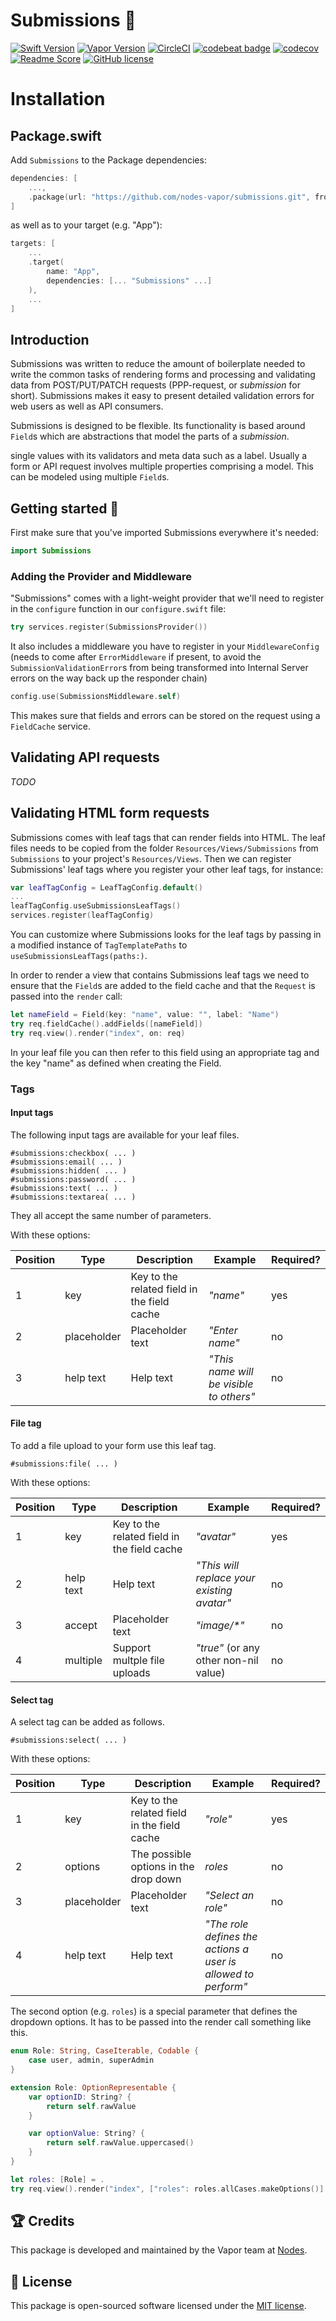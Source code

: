 # Submissions 📩
[![Swift Version](https://img.shields.io/badge/Swift-4.2-brightgreen.svg)](http://swift.org)
[![Vapor Version](https://img.shields.io/badge/Vapor-3.1-30B6FC.svg)](http://vapor.codes)
[![CircleCI](https://circleci.com/gh/nodes-vapor/submissions/tree/master.svg?style=svg)](https://circleci.com/gh/nodes-vapor/submissions/tree/master)
[![codebeat badge](https://codebeat.co/badges/b9c894d6-8c6a-4a07-bfd5-29db898c8dfe)](https://codebeat.co/projects/github-com-nodes-vapor-submissions-master)
[![codecov](https://codecov.io/gh/nodes-vapor/submissions/branch/master/graph/badge.svg)](https://codecov.io/gh/nodes-vapor/submissions)
[![Readme Score](http://readme-score-api.herokuapp.com/score.svg?url=https://github.com/nodes-vapor/submissions)](http://clayallsopp.github.io/readme-score?url=https://github.com/nodes-vapor/submissions)
[![GitHub license](https://img.shields.io/badge/license-MIT-blue.svg)](https://raw.githubusercontent.com/nodes-vapor/reset/master/LICENSE)

# Installation

## Package.swift

Add `Submissions` to the Package dependencies:
```swift
dependencies: [
    ...,
    .package(url: "https://github.com/nodes-vapor/submissions.git", from: "2.0.0")
]
```

as well as to your target (e.g. "App"):

```swift
targets: [
    ...
    .target(
        name: "App",
        dependencies: [... "Submissions" ...]
    ),
    ...
]
```

## Introduction

Submissions was written to reduce the amount of boilerplate needed to write the common tasks of rendering forms and processing and validating data from POST/PUT/PATCH requests (PPP-request, or _submission_ for short). Submissions makes it easy to present detailed validation errors for web users as well as API consumers.

Submissions is designed to be flexible. Its functionality is based around `Field`s which are abstractions that model the parts of a _submission_. 

single values with its validators and meta data such as a label. Usually a form or API request involves multiple properties comprising a model. This can be modeled using multiple `Field`s.

## Getting started 🚀

First make sure that you've imported Submissions everywhere it's needed:

```swift
import Submissions
```

### Adding the Provider and Middleware

"Submissions" comes with a light-weight provider that we'll need to register in the `configure` function in our `configure.swift` file:

```swift
try services.register(SubmissionsProvider())
```

It also includes a middleware you have to register in your `MiddlewareConfig`  (needs to come after `ErrorMiddleware` if present, to avoid the `SubmissionValidationError`s from being transformed into Internal Server errors on the way back up the responder chain)

```swift
config.use(SubmissionsMiddleware.self)
```


This makes sure that fields and errors can be stored on the request using a `FieldCache` service.


## Validating API requests

_TODO_

## Validating HTML form requests

Submissions comes with leaf tags that can render fields into HTML. The leaf files needs to be copied from the folder `Resources/Views/Submissions` from `Submissions` to your project's `Resources/Views`. Then we can register Submissions' leaf tags where you register your other leaf tags, for instance:

```swift
var leafTagConfig = LeafTagConfig.default()
...
leafTagConfig.useSubmissionsLeafTags()
services.register(leafTagConfig)
```

You can customize where Submissions looks for the leaf tags by passing in a modified instance of `TagTemplatePaths` to `useSubmissionsLeafTags(paths:)`.

In order to render a view that contains Submissions leaf tags we need to ensure that the `Field`s are added to the field cache and that the `Request` is passed into the `render` call:

```swift
let nameField = Field(key: "name", value: "", label: "Name")
try req.fieldCache().addFields([nameField])
try req.view().render("index", on: req)
```

In your leaf file you can then refer to this field using an appropriate tag and the key "name" as defined when creating the Field.

### Tags

#### Input tags

The following input tags are available for your leaf files.

```
#submissions:checkbox( ... )
#submissions:email( ... )
#submissions:hidden( ... )
#submissions:password( ... )
#submissions:text( ... )
#submissions:textarea( ... )
```

They all accept the same number of parameters.

With these options:

Position | Type | Description | Example | Required?
-|-|-|-|-
1 | key | Key to the related field in the field cache | _"name"_ | yes
2 | placeholder | Placeholder text | _"Enter name"_ | no
3 | help text | Help text | _"This name will be visible to others"_ | no

#### File tag

To add a file upload to your form use this leaf tag.

```
#submissions:file( ... )
```

With these options:

Position | Type | Description | Example | Required?
-|-|-|-|-
1 | key | Key to the related field in the field cache | _"avatar"_ | yes
2 | help text | Help text | _"This will replace your existing avatar"_ | no
3 | accept | Placeholder text | _"image/*"_ | no
4 | multiple | Support multple file uploads | _"true"_ (or any other non-nil value) | no


#### Select tag

A select tag can be added as follows.

```
#submissions:select( ... )
```

With these options:

Position | Type | Description | Example | Required?
-|-|-|-|-
1 | key | Key to the related field in the field cache | _"role"_ | yes
2 | options | The possible options in the drop down | _roles_ | no
3 | placeholder | Placeholder text | _"Select an role"_ | no
4 | help text | Help text | _"The role defines the actions a user is allowed to perform"_ | no

The second option (e.g. `roles`) is a special parameter that defines the dropdown options. It has to be passed into the render call something like this.

```swift
enum Role: String, CaseIterable, Codable {
    case user, admin, superAdmin
}

extension Role: OptionRepresentable {
    var optionID: String? {
        return self.rawValue
    }

    var optionValue: String? {
        return self.rawValue.uppercased()
    }
}

let roles: [Role] = .
try req.view().render("index", ["roles": roles.allCases.makeOptions()] on: req)
```

## 🏆 Credits

This package is developed and maintained by the Vapor team at [Nodes](https://www.nodesagency.com).

## 📄 License

This package is open-sourced software licensed under the [MIT license](http://opensource.org/licenses/MIT).
